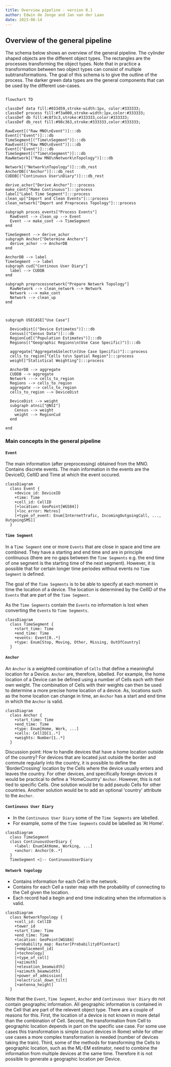 ```yaml
---
title: Overview pipeline - version 0.1
author: Edwin de Jonge and Jan van der Laan
date: 2023-06-14
---
```





## Overview of the general pipeline

The schema below shows an overview of the general pipeline. The cylinder shaped objects are the different object types. The rectangles are the processes transforming the object types. Note that in practice a transformation between two object types can consist of multiple subtransformations. The goal of this schema is to give the outline of the process. The darker green data types are the general components that can be used by the different use-cases. 

```mermaid

flowchart TD

classDef data fill:#033d59,stroke-width:1px, color:#333333;
classDef process fill:#f3a000,stroke-width:1px,color:#333333;
classDef db fill:#c8f3c3,stroke:#333333,color:#333333;
classDef db_rest fill:#98c363,stroke:#333333,color:#333333;

RawEvent[("Raw MNO\nEvent")]:::db
Event[("Event")]:::db
TimeSegment[("Time\nSegment")]:::db
RawEvent[("Raw MNO\nEvent")]:::db
Event[("Event")]:::db
TimeSegment[("Time\nSegment")]:::db
RawNetwork[("Raw MNO\nNetwork\nTopology")]:::db

Network[("Network\nTopology")]:::db_rest
AnchorDB[("Anchor")]:::db_rest
CUDDB[("Continuous User\nDiary")]:::db_rest

derive_achor["Derive Anchor"]:::process
make_cont["Make Continuous"]:::process
label["Label Time Segment"]:::process
clean_up["Import and Clean Events"]:::process
clean_network["Import and Preprocess Topology"]:::process

subgraph proces_events["Process Events"]
  RawEvent --> clean_up --> Event
  Event --> make_cont --> TimeSegment
end

TimeSegment --> derive_achor
subgraph Anchor["Determine Anchors"]
  derive_achor --> AnchorDB
end

AnchorDB --> label
TimeSegment --> label
subgraph cud["Continous User Diary"]
  label --> CUDDB
end

subgraph preprocessnetwork["Prepare Network Topology"]
  RawNetwork --> clean_network --> Network
  Network ---> make_cont
  Network --> clean_up
end



subgraph USECASE["Use Case"]

  DeviceDist[("Device Estimates")]:::db
  Census[("Census Data")]:::db
  RegionCud[("Population Estimates")]:::db
  Regions[("Geographic Regions\n(Use Case Specific)")]:::db

  aggregate["Aggregate&Select\n(Use Case Specific)"]:::process
  cells_to_region["Cells to\n Spatial Region"]:::process
  weight["Statistical Weighting"]:::process

  AnchorDB --> aggregate
  CUDDB --> aggregate
  Network ---> cells_to_region
  Regions --> cells_to_region
  aggregate --> cells_to_region
  cells_to_region --> DeviceDist

  DeviceDist --> weight
  subgraph atnsi["@NSI"]
    Census --> weight
    weight --> RegionCud
  end

end

```

### Main concepts in the general pipeline


#### `Event`
The main information (after preprocessing) obtained from the MNO. Contains discrete events. The main information in the events are the DeviceID, CellID and Time at which the event occured.

```mermaid
classDiagram
  class Event {
    +device_id: DeviceID
    +time: Time
    +cell_id: CellID
    [+location: GeoPoint[WGS84]]
    [+loc_error: Metres]
    [+type_of_event: Enum[InternetTrafic, IncomingOutgoingCall, ..., OutgoingSMS]]
  }
```

#### `Time Segment`
In a `Time Segment` one or more `Events` that are close in space and time are combined. They have a starting and end time and are in principle continuous (there are no gaps between the `Time Segments` e.g. the end time of one segment is the starting time of the next segment). However, it is possible that for certain longer time periodes without events no `Time Segment` is defined. 

The goal of the `Time Segments` is to be able to specify at each moment in time the location of a device. The location is determined by the CellID of the `Events` that are part of the `Time Segment`. 

As the `Time Segments` contain the `Events` no information is lost when converting the `Events` to `Time Segments`. 


```mermaid
classDiagram
  class TimeSegment {
    +start_time: Time
    +end_time: Time
    +events: Event[0..*]
    +type: Enum[Stop, Moving, Other, Missing, OutOfCountry]
  }
```

#### `Anchor`
An `Anchor` is a weighted combination of `Cells` that define a meaningful location for a Device. `Anchor` are, therefore, labelled. For example, the home location of a Device can be defined using a number of Cells each with their own weight. The combination of Cells with their weights can then be used to determine a more precise home location of a device. As, locations such as the home location can change in time, an `Anchor` has a start and end time in which the `Anchor` is valid.

```mermaid
classDiagram
  class Anchor {
    +start_time: Time
    +end_time: Time
    +type: Enum[Home, Work, ...]
    +cells: CellID[1..*]
    +weights: Number[1..*]
  }
```

Discussion point: How to handle devices that have a home location outside of the country? For devices that are located just outside the border and commute regularly into the country, it is possible to define the 'BorderCrossing' location by the Cells where the device usually enters and leaves the country. For other devices, and specifically foreign devices it would be practical to define a 'HomeCountry' `Anchor`. However, this is not tied to specific Cells. One solution would be to add pseudo Cells for other countries. Another solution would be to add an optional 'country' attribute to the `Anchor`. 


#### `Continuous User Diary`
- In the `Continuous User Diary` some of the `Time Segments` are labelled. 
- For example, some of the `Time Segments` could be labelled as 'At Home'. 

```mermaid
classDiagram
  class TimeSegment 
  class ContinuousUserDiary {
    +label: Enum[AtHome, Working, ...]
    +anchor: Anchor[0..*]
  }
  TimeSegment <|-- ContinuousUserDiary
```

#### `Network topology`
- Contains information for each Cell in the network.
- Contains for each Cell a raster map with the probability of connecting to the Cell given the location.
- Each record had a begin and end time indicating when the information is valid.

```mermaid
classDiagram
  class NetworkTopology {
    +cell_id: CellID
    +tower_id
    +start_time: Time
    +end_time: Time
    +location: GeoPoint[WGS84]
    +probability_map: Raster[ProbabilityOfContact]
    [+emplacement_id]
    [+technology]
    [+type_of_cell]
    [+azimuth]
    [+elevation_beamwidth]
    [+azimuth_beamwidth]
    [+power_of_admission]
    [+electrical_down_tilt]
    [+antenna_height]
  }
```

Note that the `Event`, `Time Segment`, `Anchor` and `Continuous User Diary` do not contain geographic information. All geographic information is contained in the Cell that are part of the relevent object type. There are a couple of reasons for this. First, the location of a device is not known in more detail than the combination of Cell. Second, the transformation from Cell to geographic location depends in part on the specific use case. For some use cases this transformation is simple (count devices in Rome) while for other use cases a more complex transformation is needed (number of devices taking the train). Third, some of the methods for transforming the Cells to geographic location, such as the ML-EM estimator, need to combine the information from multiple devices at the same time. Therefore it is not possible to generate a geographic location per Device.

